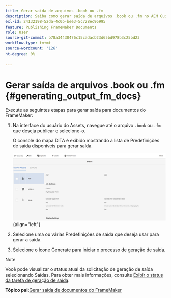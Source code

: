 ```yaml
---
title: Gerar saída de arquivos .book ou .fm
description: Saiba como gerar saída de arquivos .book ou .fm no AEM Guides.
exl-id: 24132198-52da-4c0b-bee3-5c728ec96995
feature: Publishing FrameMaker Documents
role: User
source-git-commit: b78a34430476c15cadacb23d65bd978b3c25bd23
workflow-type: tm+mt
source-wordcount: '126'
ht-degree: 0%

---
```


# Gerar saída de arquivos .book ou .fm {#generating_output_fm_docs}

Execute as seguintes etapas para gerar saída para documentos do FrameMaker:

1. Na interface do usuário do Assets, navegue até o arquivo `.book` ou `.fm` que deseja publicar e selecione-o.

   O console do mapa DITA é exibido mostrando a lista de Predefinições de saída disponíveis para gerar saída.

   ![](images/publish-fm-doc.png){align="left"}

1. Selecione uma ou várias Predefinições de saída que deseja usar para gerar a saída.

1. Selecione o ícone Generate para iniciar o processo de geração de saída.


>[!NOTE]
>
> Você pode visualizar o status atual da solicitação de geração de saída selecionando Saídas. Para obter mais informações, consulte [Exibir o status da tarefa de geração de saída](fm-output-view-status.md).

**Tópico pai:**&#x200B;[&#x200B; Gerar saída de documentos do FrameMaker](fm-output-generatation.md)
